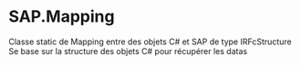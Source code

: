 SAP.Mapping
===========

Classe static de Mapping entre des objets C# et SAP de type IRFcStructure 
Se base sur la structure des objets C# pour récupérer les datas
